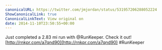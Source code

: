 ```yaml
---
canonicalURL: https://twitter.com/jmjordan/status/531957206288052224
ShowCanonicalLink: true
CanonicalLinkText: View original on
date: 2014-11-10T23:50:55+00:00
---
```

Just completed a 2.83 mi run with @RunKeeper. Check it out! [http://rnkpr.com/a7qnd90](http://rnkpr.com/a7qnd90) #RunKeeper